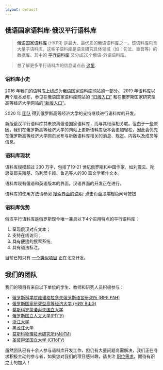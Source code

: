 ```yaml
---
layout: default
---
```


## 俄语国家语料库·俄汉平行语料库
  > [俄语国家语料库](http://www.ruscorpora.ru/new/) (НКРЯ) 是最大、最优质的俄语语料库之一。该语料库包含大量子语料库。这些子语料库是语言研究具体领域（如：句法、重音等）的数据库。其中的 [平行语料库](http://www.ruscorpora.ru/new/search-para-en.html)  又分成20个俄语-外语语料库。
  
  > 想了解更多平行语料库的信息请点击 [这里](https://ruzhcorp.github.io/cn/pages/1_parallel/).

### 语料库小史

2016 年我们的语料库上线成为俄语国家语料库网站的一部分。
2019 年语料库以两个版本发布，参见在俄语国家语料库网站的 [“旧版入口”](http://www.ruscorpora.ru/new/search-para-zh.html) 和在俄罗斯国家研究型高等经济大学网站的[“新版入口”](https://linghub.ru/rnc_parallel_chinese/search)。 

2020 年 [团队](https://studscience.hse.ru/news/348490285.html) 得到俄罗斯高等经济大学的支持继续进行语料库的开发。

新版俄汉平行语料库并未脱离俄语国家语料库，而与其继续相关联。但由于一些原因，我们在俄罗斯高等经济大学的网站上更新语料库版本会更加轻松，因此会优先在俄罗斯高等经济大学网页发布与新版语料库相关的消息、规定、内容以及成员等信息。

### 语料库现状

语料库规模超过 230 万字，包括了19-21 世纪俄罗斯和中国作家，如刘震云、陀思妥耶夫斯基、乌利茨卡娅、鲁迅等人的30 篇文学著作文本。

语料库现有俄语和英语版本的界面，汉语界面的开发正在进行。

语料库的使用方法请参阅 [搜索界面的说明](https://linghub.ru/rnc_parallel_chinese/search): 点击页面顶端橙色问号按钮


### 语料库优势

俄汉平行语料库是俄罗斯现今唯一兼具以下4个实用特点的平行语料库：
  1. 呈现俄汉对应文本；
  2. 支持在线访问；
  3. 具有便捷的搜索系统;
  4. 具有语法标注。

目前已知只有 [一个类似项目](http://rucorpus.cn/) 正在北京开发。


## 我们的团队

我们的项目有来自以下单位的学生、教师和研究人员积极参与：
- [俄罗斯科学院维诺格拉多夫俄罗斯语言研究所 (ИРЯ РАН)](http://www.ruslang.ru/ )
- [俄罗斯国家研究型高等经济大学 (НИУ ВШЭ)](https://admissions.hse.ru/cn/)
- [莫斯科罗蒙诺索夫国立大学](https://www.msu.ru/ch/index.php)
- [俄罗斯国立人文大学(РГГУ)](https://www.rsuh.ru/en/)
- [浙江大学](https://www.zju.edu.cn/english/)
- [黑龙江大学](http://www.hlju.edu.cn/)
- [莫斯科物理技术研究所(МФТИ)](https://mipt.ru/english/ )
- [圣彼得堡国立大学 (СПбГУ)](https://chinese.spbu.ru/)

虽然团队已有十余人参与语料库开发工作，但仍有大量问题尚需解决，我们正在寻求积极主动的参与者，如果您对我们的项目感兴趣，请关注 [职位需求](https://ruzhcorp.github.io/cn/pages/3_vacancy/)，期待有识之士的加入！
